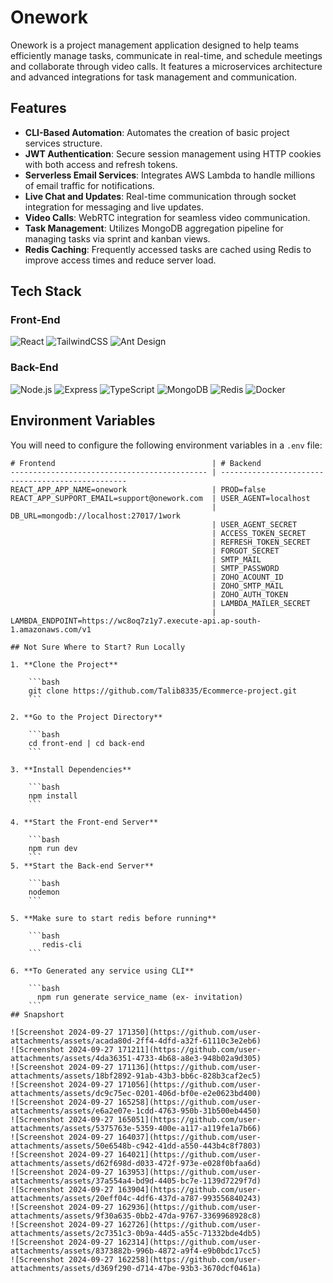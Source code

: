 # Onework

Onework is a project management application designed to help teams efficiently manage tasks, communicate in real-time, and schedule meetings and collaborate through video calls. It features a microservices architecture and advanced integrations for task management and communication.

## Features

- **CLI-Based Automation**: Automates the creation of basic project services structure.
- **JWT Authentication**: Secure session management using HTTP cookies with both access and refresh tokens.
- **Serverless Email Services**: Integrates AWS Lambda to handle millions of email traffic for notifications.
- **Live Chat and Updates**: Real-time communication through socket integration for messaging and live updates.
- **Video Calls**: WebRTC integration for seamless video communication.
- **Task Management**: Utilizes MongoDB aggregation pipeline for managing tasks via sprint and kanban views.
- **Redis Caching**: Frequently accessed tasks are cached using Redis to improve access times and reduce server load.

## Tech Stack

### Front-End

![React](https://img.shields.io/badge/React-20232A?style=flat&logo=react&logoColor=61DAFB)
![TailwindCSS](https://img.shields.io/badge/TailwindCSS-06B6D4?style=flat&logo=tailwindcss&logoColor=white)
![Ant Design](https://img.shields.io/badge/Ant%20Design-0170FE?style=flat&logo=ant-design&logoColor=white)

### Back-End

![Node.js](https://img.shields.io/badge/Node.js-339933?style=flat&logo=nodedotjs&logoColor=white)
![Express](https://img.shields.io/badge/Express.js-000000?style=flat&logo=express&logoColor=white)
![TypeScript](https://img.shields.io/badge/TypeScript-007ACC?style=flat&logo=typescript&logoColor=white)
![MongoDB](https://img.shields.io/badge/MongoDB-47A248?style=flat&logo=mongodb&logoColor=white)
![Redis](https://img.shields.io/badge/Redis-DC382D?style=flat&logo=redis&logoColor=white)
![Docker](https://img.shields.io/badge/Docker-2496ED?style=flat&logo=docker&logoColor=white)

## Environment Variables

You will need to configure the following environment variables in a `.env` file:

```plaintext
# Frontend                                   | # Backend
-------------------------------------------- | -------------------------------------------------
REACT_APP_APP_NAME=onework                   | PROD=false
REACT_APP_SUPPORT_EMAIL=support@onework.com  | USER_AGENT=localhost
                                             | DB_URL=mongodb://localhost:27017/1work
                                             | USER_AGENT_SECRET
                                             | ACCESS_TOKEN_SECRET
                                             | REFRESH_TOKEN_SECRET
                                             | FORGOT_SECRET
                                             | SMTP_MAIL
                                             | SMTP_PASSWORD
                                             | ZOHO_ACOUNT_ID
                                             | ZOHO_SMTP_MAIL
                                             | ZOHO_AUTH_TOKEN
                                             | LAMBDA_MAILER_SECRET
                                             | LAMBDA_ENDPOINT=https://wc8oq7z1y7.execute-api.ap-south-1.amazonaws.com/v1

## Not Sure Where to Start? Run Locally

1. **Clone the Project**

    ```bash
    git clone https://github.com/Talib8335/Ecommerce-project.git
    ```

2. **Go to the Project Directory**

    ```bash
    cd front-end | cd back-end
    ```

3. **Install Dependencies**

    ```bash
    npm install
    ```

4. **Start the Front-end Server**

    ```bash
    npm run dev
    ```
5. **Start the Back-end Server**

    ```bash
    nodemon
    ```

5. **Make sure to start redis before running**

    ```bash
       redis-cli
    ```

6. **To Generated any service using CLI**

    ```bash
      npm run generate service_name (ex- invitation)
    ```
## Snapshort

![Screenshot 2024-09-27 171350](https://github.com/user-attachments/assets/acada80d-2ff4-4dfd-a32f-61110c3e2eb6)
![Screenshot 2024-09-27 171211](https://github.com/user-attachments/assets/4da36351-4733-4b68-a8e3-948b02a9d305)
![Screenshot 2024-09-27 171136](https://github.com/user-attachments/assets/18bf2892-91ab-43b3-bb6c-828b3caf2ec5)
![Screenshot 2024-09-27 171056](https://github.com/user-attachments/assets/dc9c75ec-0201-406d-bf0e-e2e0623bd400)
![Screenshot 2024-09-27 165258](https://github.com/user-attachments/assets/e6a2e07e-1cdd-4763-950b-31b500eb4450)
![Screenshot 2024-09-27 165051](https://github.com/user-attachments/assets/5375763e-5359-400e-a117-a119fe1a7b66)
![Screenshot 2024-09-27 164037](https://github.com/user-attachments/assets/50e6548b-c942-41dd-a550-443b4c8f7803)
![Screenshot 2024-09-27 164021](https://github.com/user-attachments/assets/d62f698d-d033-472f-973e-e028f0bfaa6d)
![Screenshot 2024-09-27 163953](https://github.com/user-attachments/assets/37a554a4-bd9d-4405-bc7e-1139d7229f7d)
![Screenshot 2024-09-27 163904](https://github.com/user-attachments/assets/20eff04c-4df6-437d-a787-993556840243)
![Screenshot 2024-09-27 162936](https://github.com/user-attachments/assets/9f30a635-0bb2-47da-9767-3369968928c8)
![Screenshot 2024-09-27 162726](https://github.com/user-attachments/assets/2c7351c3-0b9a-44d5-a55c-71332bde4db5)
![Screenshot 2024-09-27 162314](https://github.com/user-attachments/assets/8373882b-996b-4872-a9f4-e9b0bdc17cc5)
![Screenshot 2024-09-27 162258](https://github.com/user-attachments/assets/d369f290-d714-47be-93b3-3670dcf0461a)


